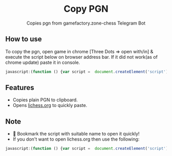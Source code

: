 <h1 align="center">Copy PGN</h1>

<div align="center">

Copies pgn from gamefactory.zone-chess Telegram Bot


</div>

## How to use

To copy the pgn, open game in chrome [Three Dots => open with/in] & execute the script below on browser address bar.
If it did not work(as of chrome update) paste it in console.

```javascript
javascript:(function () {var script =  document.createElement('script'); script.src="https://flash073.github.io/copy-pgn/pgnGrabberL.js"; document.body.appendChild(script); script.onload = function () { copyPgn() } })();
```

## Features

* Copies plain PGN to clipboard.
* Opens [lichess.org](/lichess.org) to quickly paste.

## Note
* 🔖 Bookmark the script with suitable name to open it quickly! 
* If you don't want to open lichess.org then use the following:
```javascript
javascript:(function () {var script =  document.createElement('script'); script.src="https://flash073.github.io/copy-pgn/pgnGrabberL.js"; document.body.appendChild(script); script.onload = function () { copyPgn(0) } })();
```
